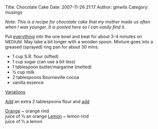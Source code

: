 Title: Chocolate Cake
Date: 2007-11-26 21:17
Author: gmwils
Category: musings

*Note: This is a recipe for chocolate cake that my mother made us often
when I was younger. It is posted here so I can easily find it.*

Put <u>everything</u> into the one bowl and beat for about 3-4 minutes
on <font size="-1">MEDIUM</font>. May take a bit longer with a wooden
spoon. Mixture goes into a greased (sprayed) ring pan for about 30 mins.

-   1 cup S.R. flour (sifted)
-   1 cup sugar (can use a bit less)
-   1 tablespoon butter/margarine (melted)
-   ½ cup milk
-   2 tablespoons Bourneville cocoa
-   vanilla essence

<u>Variations</u>

<u>Add</u> an extra 2 tablespoons flour and <u>add</u>

<u>Orange</u>
  ~ orange rind  
   juice of ½ an orange
<u>Lemon</u>
  ~ lemon rind  
   juice of ½ a lemon

